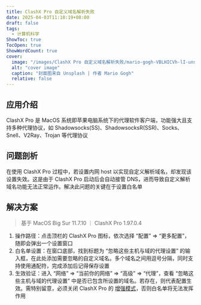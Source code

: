 ```yaml
---
title: ClashX Pro 自定义域名解析失败
date: 2025-04-03T11:18:19+08:00
draft: false
tags:
  - 计算机科学
ShowToc: true
TocOpen: true
ShowWordCount: true
cover:
  image: "/images/ClashX Pro 自定义域名解析失败/mario-gogh-VBLHICVh-lI-unsplash.jpg"
  alt: "cover image"
  caption: "封面图来自 Unsplash | 作者 Mario Gogh"
  relative: false
---
```


## 应用介绍

ClashX Pro 是 MacOS 系统即苹果电脑系统下的代理软件客户端，功能强大且支持多种代理协议，如 Shadowsocks(SS)、ShadowsocksR(SSR)、Socks、Snell、V2Ray、Trojan 等代理协议

## 问题剖析

在使用 ClashX Pro 过程中，若设置内网 host 以实现自定义解析域名，却发现该设置失效。这是由于 ClashX Pro 启动后会自动接管 DNS，进而导致自定义解析域名功能无法正常运作。解决此问题的关键在于设置白名单

## 解决方案

> 基于 MacOS Big Sur 11.7.10 ｜ ClashX Pro 1.97.0.4

1. 操作路径：点击顶栏的 ClashX Pro 图标，依次选择 “配置” => “更多配置”，随即会弹出一个设置窗口
2. 白名单设置：在窗口底部，找到标题为 “忽略这些主机与域的代理设置” 的输入框，在此处添加需要忽略的自定义域名。多个域名之间用逗号分隔，同时支持使用通配符，完成添加后记得保存设置
3. 生效验证：进入 “网络” => “当前你的网络” => “高级” => “代理”，查看 “忽略这些主机与域的代理设置” 中是否已包含所设置的域名。若存在，则代表配置生效。需特别留意，必须关闭 ClashX Pro 的 [增强模式](https://github.com/Semporia/Clash/issues/5)，否则白名单将无法发挥作用
